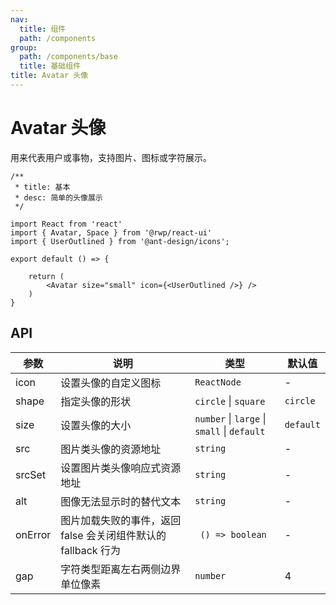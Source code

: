 ```yaml
---
nav:
  title: 组件
  path: /components
group:
  path: /components/base
  title: 基础组件
title: Avatar 头像
---
```


# Avatar 头像

用来代表用户或事物，支持图片、图标或字符展示。

```tsx
/** 
 * title: 基本  
 * desc: 简单的头像展示
 */

import React from 'react'
import { Avatar, Space } from '@rwp/react-ui'
import { UserOutlined } from '@ant-design/icons';

export default () => {

    return (
        <Avatar size="small" icon={<UserOutlined />} />
    )
}
```

## API


| 参数 | 说明 | 类型 | 默认值 |
| --- | --- | --- | --- |
|icon  |设置头像的自定义图标|`ReactNode` |-
|shape |指定头像的形状|`circle` \| `square`| `circle`
|size  |设置头像的大小|`number` \| `large` \| `small` \| `default` | `default`
|src   |图片类头像的资源地址| `string` | 	-
|srcSet|设置图片类头像响应式资源地址| `string` | 	-
|alt   |图像无法显示时的替代文本| `string` | 	-
|onError|图片加载失败的事件，返回 false 会关闭组件默认的 fallback 行为|` () => boolean` | 	-
|gap|	字符类型距离左右两侧边界单位像素 | `number`	| 4